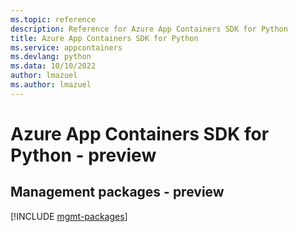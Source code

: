 ```yaml
---
ms.topic: reference
description: Reference for Azure App Containers SDK for Python
title: Azure App Containers SDK for Python
ms.service: appcontainers
ms.devlang: python
ms.data: 10/10/2022
author: lmazuel
ms.author: lmazuel
---
```

# Azure App Containers SDK for Python - preview

## Management packages - preview
[!INCLUDE [mgmt-packages](app-containers-mgmt-index.md)]